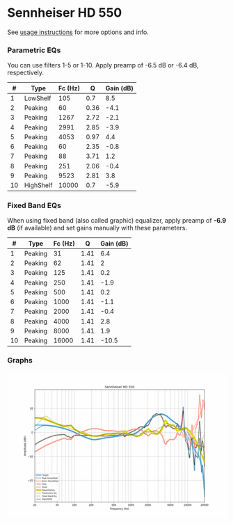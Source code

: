 # Sennheiser HD 550
See [usage instructions](https://github.com/jaakkopasanen/AutoEq#usage) for more options and info.

### Parametric EQs
You can use filters 1-5 or 1-10. Apply preamp of -6.5 dB or -6.4 dB, respectively.

|   # | Type      |   Fc (Hz) |    Q |   Gain (dB) |
|-----|-----------|-----------|------|-------------|
|   1 | LowShelf  |       105 | 0.7  |         8.5 |
|   2 | Peaking   |        60 | 0.36 |        -4.1 |
|   3 | Peaking   |      1267 | 2.72 |        -2.1 |
|   4 | Peaking   |      2991 | 2.85 |        -3.9 |
|   5 | Peaking   |      4053 | 0.97 |         4.4 |
|   6 | Peaking   |        60 | 2.35 |        -0.8 |
|   7 | Peaking   |        88 | 3.71 |         1.2 |
|   8 | Peaking   |       251 | 2.06 |        -0.4 |
|   9 | Peaking   |      9523 | 2.81 |         3.8 |
|  10 | HighShelf |     10000 | 0.7  |        -5.9 |

### Fixed Band EQs
When using fixed band (also called graphic) equalizer, apply preamp of **-6.9 dB** (if available) and set gains manually with these parameters.

|   # | Type    |   Fc (Hz) |    Q |   Gain (dB) |
|-----|---------|-----------|------|-------------|
|   1 | Peaking |        31 | 1.41 |         6.4 |
|   2 | Peaking |        62 | 1.41 |         2   |
|   3 | Peaking |       125 | 1.41 |         0.2 |
|   4 | Peaking |       250 | 1.41 |        -1.9 |
|   5 | Peaking |       500 | 1.41 |         0.2 |
|   6 | Peaking |      1000 | 1.41 |        -1.1 |
|   7 | Peaking |      2000 | 1.41 |        -0.4 |
|   8 | Peaking |      4000 | 1.41 |         2.8 |
|   9 | Peaking |      8000 | 1.41 |         1.9 |
|  10 | Peaking |     16000 | 1.41 |       -10.5 |

### Graphs
![](./Sennheiser%20HD%20550.png)
